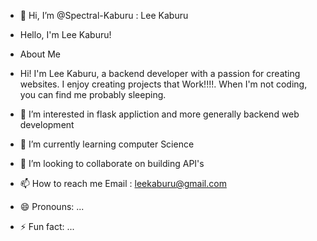 - 👋 Hi, I’m @Spectral-Kaburu : Lee Kaburu 
-  Hello, I'm Lee Kaburu!

- About Me
- Hi! I'm Lee Kaburu, a backend developer with a passion for creating websites. I enjoy creating projects that Work!!!!. When I'm not coding, you can find me probably sleeping.
- 👀 I’m interested in flask appliction and more generally backend web development
- 🌱 I’m currently learning computer Science
- 💞️ I’m looking to collaborate on building API's 
- 📫 How to reach me Email : leekaburu@gmail.com
- 😄 Pronouns: ...
- ⚡ Fun fact: ...

<!---
Spectral-Kaburu/Spectral-Kaburu is a ✨ special ✨ repository because its `README.md` (this file) appears on your GitHub profile.
You can click the Preview link to take a look at your changes.
--->
